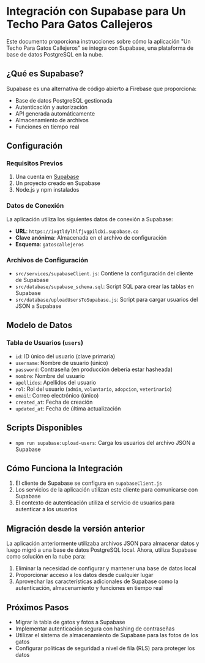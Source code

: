 # Integración con Supabase para Un Techo Para Gatos Callejeros

Este documento proporciona instrucciones sobre cómo la aplicación "Un Techo Para Gatos Callejeros" se integra con Supabase, una plataforma de base de datos PostgreSQL en la nube.

## ¿Qué es Supabase?

Supabase es una alternativa de código abierto a Firebase que proporciona:
- Base de datos PostgreSQL gestionada
- Autenticación y autorización
- API generada automáticamente
- Almacenamiento de archivos
- Funciones en tiempo real

## Configuración

### Requisitos Previos

1. Una cuenta en [Supabase](https://supabase.com/)
2. Un proyecto creado en Supabase
3. Node.js y npm instalados

### Datos de Conexión

La aplicación utiliza los siguientes datos de conexión a Supabase:

- **URL**: `https://ixgtldylhlfjvgpilcbi.supabase.co`
- **Clave anónima**: Almacenada en el archivo de configuración
- **Esquema**: `gatoscallejeros`

### Archivos de Configuración

- `src/services/supabaseClient.js`: Contiene la configuración del cliente de Supabase
- `src/database/supabase_schema.sql`: Script SQL para crear las tablas en Supabase
- `src/database/uploadUsersToSupabase.js`: Script para cargar usuarios del JSON a Supabase

## Modelo de Datos

### Tabla de Usuarios (`users`)

- `id`: ID único del usuario (clave primaria)
- `username`: Nombre de usuario (único)
- `password`: Contraseña (en producción debería estar hasheada)
- `nombre`: Nombre del usuario
- `apellidos`: Apellidos del usuario
- `rol`: Rol del usuario (`admin`, `voluntario`, `adopcion`, `veterinario`)
- `email`: Correo electrónico (único)
- `created_at`: Fecha de creación
- `updated_at`: Fecha de última actualización

## Scripts Disponibles

- `npm run supabase:upload-users`: Carga los usuarios del archivo JSON a Supabase

## Cómo Funciona la Integración

1. El cliente de Supabase se configura en `supabaseClient.js`
2. Los servicios de la aplicación utilizan este cliente para comunicarse con Supabase
3. El contexto de autenticación utiliza el servicio de usuarios para autenticar a los usuarios

## Migración desde la versión anterior

La aplicación anteriormente utilizaba archivos JSON para almacenar datos y luego migró a una base de datos PostgreSQL local. Ahora, utiliza Supabase como solución en la nube para:

1. Eliminar la necesidad de configurar y mantener una base de datos local
2. Proporcionar acceso a los datos desde cualquier lugar
3. Aprovechar las características adicionales de Supabase como la autenticación, almacenamiento y funciones en tiempo real

## Próximos Pasos

- Migrar la tabla de gatos y fotos a Supabase
- Implementar autenticación segura con hashing de contraseñas
- Utilizar el sistema de almacenamiento de Supabase para las fotos de los gatos
- Configurar políticas de seguridad a nivel de fila (RLS) para proteger los datos
